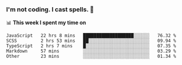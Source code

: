 ### I'm not coding. I cast spells. 🎩

📊 **This week I spent my time on**
<!--START_SECTION:waka-->
```text
JavaScript   22 hrs 8 mins   ███████████████████░░░░░░   76.32 % 
SCSS         2 hrs 53 mins   ██░░░░░░░░░░░░░░░░░░░░░░░   09.94 % 
TypeScript   2 hrs 7 mins    █░░░░░░░░░░░░░░░░░░░░░░░░   07.35 % 
Markdown     57 mins         ░░░░░░░░░░░░░░░░░░░░░░░░░   03.29 % 
Other        23 mins         ░░░░░░░░░░░░░░░░░░░░░░░░░   01.34 %
```
<!--END_SECTION:waka-->
